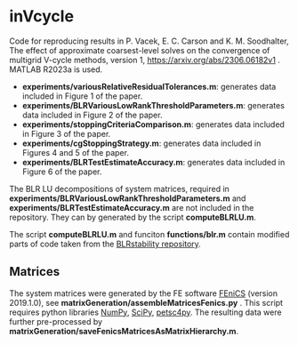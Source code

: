 # inVcycle
Code for reproducing results in P. Vacek, E. C. Carson and K. M. Soodhalter, The effect of approximate coarsest-level solves on the convergence of multigrid V-cycle methods, version 1, https://arxiv.org/abs/2306.06182v1 .
MATLAB R2023a is used.

* **experiments/variousRelativeResidualTolerances.m**: generates data included in Figure 1 of the paper.
* **experiments/BLRVariousLowRankThresholdParameters.m**: generates data included in Figure 2 of the paper.
* **experiments/stoppingCriteriaComparison.m**: generates data included in Figure 3 of the paper.
* **experiments/cgStoppingStrategy.m**: generates data included in Figures 4 and 5 of the paper.
* **experiments/BLRTestEstimateAccuracy.m**: generates data included in Figure 6 of the paper.


The BLR LU decompositions of system matrices, required in **experiments/BLRVariousLowRankThresholdParameters.m** and  **experiments/BLRTestEstimateAccuracy.m** are not included in the repository. They can by generated by the script **computeBLRLU.m**.

The script **computeBLRLU.m** and funciton **functions/blr.m** contain modified parts of code taken from the [BLRstability repository](https://gitlab.com/theo.andreas.mary/BLRstability).

## Matrices
The system matrices were generated by the FE software [FEniCS](https://fenicsproject.org/) (version 2019.1.0), see **matrixGeneration/assembleMatricesFenics.py** . This script requires python libraries [NumPy](https://numpy.org/), [SciPy](https://scipy.org/), [petsc4py](https://pypi.org/project/petsc4py/). The resulting data were further pre-processed by **matrixGeneration/saveFenicsMatricesAsMatrixHierarchy.m**. 
